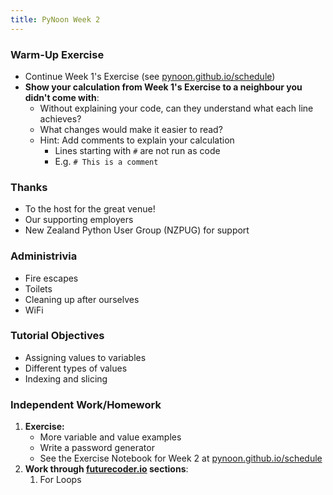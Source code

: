 ```yaml
---
title: PyNoon Week 2
---
```



### Warm-Up Exercise

* Continue Week 1's Exercise (see [pynoon.github.io/schedule](https://pynoon.github.io/schedule))
* **Show your calculation from Week 1's Exercise to a neighbour you didn't come with**:
  * Without explaining your code, can they understand what each line
    achieves?
  * What changes would make it easier to read?
  * Hint: Add comments to explain your calculation
    * Lines starting with `#` are not run as code
    * E.g. `# This is a comment`

### Thanks

* To the host for the great venue!
* Our supporting employers
* New Zealand Python User Group (NZPUG) for support

### Administrivia

* Fire escapes
* Toilets
* Cleaning up after ourselves
* WiFi

### Tutorial Objectives

* Assigning values to variables
* Different types of values
* Indexing and slicing


### Independent Work/Homework

1. **Exercise:**
   * More variable and value examples
   * Write a password generator
   * See the Exercise Notebook for Week 2 at
     [pynoon.github.io/schedule](https://pynoon.github.io/schedule)
2. **Work through [futurecoder.io](https://futurecoder.io) sections**:
   1. For Loops
